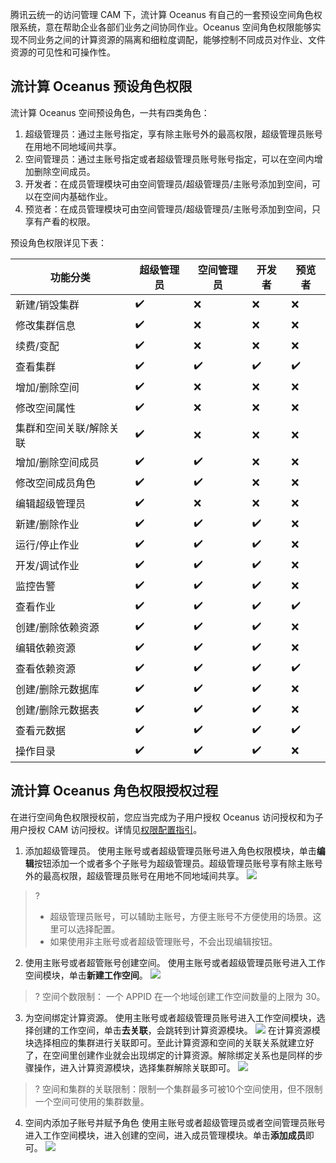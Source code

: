 腾讯云统一的访问管理 CAM 下，流计算 Oceanus 有自己的一套预设空间角色权限系统，意在帮助企业各部们业务之间协同作业。Oceanus 空间角色权限能够实现不同业务之间的计算资源的隔离和细粒度调配，能够控制不同成员对作业、文件资源的可见性和可操作性。

## 流计算 Oceanus 预设角色权限
流计算 Oceanus 空间预设角色，一共有四类角色：
1. 超级管理员：通过主账号指定，享有除主账号外的最高权限，超级管理员账号在用地不同地域间共享。
2. 空间管理员：通过主账号指定或者超级管理员账号账号指定，可以在空间内增加删除空间成员。
3. 开发者：在成员管理模块可由空间管理员/超级管理员/主账号添加到空间，可以在空间内基础作业。
4. 预览者：在成员管理模块可由空间管理员/超级管理员/主账号添加到空间，只享有产看的权限。

预设角色权限详见下表：

| 功能分类                | 超级管理员 | 空间管理员 | 开发者 | 预览者 |
| ----------------------- | ---------- | ---------- | ------ | ------ |
| 新建/销毁集群           | ✔️          | ❌          | ❌      | ❌      |
| 修改集群信息            | ✔️          | ❌          | ❌      | ❌      |
| 续费/变配               | ✔️          | ❌          | ❌      | ❌      |
| 查看集群                | ✔️          | ✔️          | ✔️      | ✔️      |
| 增加/删除空间           | ✔️          | ❌          | ❌      | ❌      |
| 修改空间属性            | ✔️          | ❌          | ❌      | ❌      |
| 集群和空间关联/解除关联 | ✔️          | ❌          | ❌      | ❌      |
| 增加/删除空间成员       | ✔️          | ✔️          | ❌      | ❌      |
| 修改空间成员角色        | ✔️          | ✔️          | ❌      | ❌      |
| 编辑超级管理员          | ✔️          | ❌          | ❌      | ❌      |
| 新建/删除作业           | ✔️          | ✔️          | ✔️      | ❌      |
| 运行/停止作业           | ✔️          | ✔️          | ✔️      | ❌      |
| 开发/调试作业           | ✔️          | ✔️          | ✔️      | ❌      |
| 监控告警                | ✔️          | ✔️          | ✔️      | ❌      |
| 查看作业                | ✔️          | ✔️          | ✔️      | ✔️      |
| 创建/删除依赖资源       | ✔️          | ✔️          | ✔️      | ❌      |
| 编辑依赖资源            | ✔️          | ✔️          | ✔️      | ❌      |
| 查看依赖资源            | ✔️          | ✔️          | ✔️      | ✔️      |
| 创建/删除元数据库       | ✔️          | ✔️          | ✔️      | ❌      |
| 创建/删除元数据表       | ✔️          | ✔️          | ✔️      | ❌      |
| 查看元数据              | ✔️          | ✔️          | ✔️      | ✔️      |
| 操作目录                | ✔️          | ✔️          | ✔️      | ❌      |

 ##  流计算 Oceanus 角色权限授权过程
在进行空间角色权限授权前，您应当完成为子用户授权 Oceanus 访问授权和为子用户授权 CAM 访问授权。详情见[权限配置指引]()。
1. 添加超级管理员。
使用主账号或者超级管理员账号进入角色权限模块，单击**编辑**按钮添加一个或者多个子账号为超级管理员。超级管理员账号享有除主账号外的最高权限，超级管理员账号在用地不同地域间共享。
![](https://qcloudimg.tencent-cloud.cn/raw/c9b3a824d45db383932d5a374f0020bb.png)
>?
>- 超级管理员账号，可以辅助主账号，方便主账号不方便使用的场景。这里可以选择配置。
>- 如果使用非主账号或者超级管理账号，不会出现编辑按钮。

2. 使用主账号或者超管账号创建空间。
使用主账号或者超级管理员账号进入工作空间模块，单击**新建工作空间**。
![](https://qcloudimg.tencent-cloud.cn/raw/ab7a8f9b5345b3e91502797ec929824b.png)
>?  空间个数限制： 一个 APPID 在一个地域创建工作空间数量的上限为 30。

3. 为空间绑定计算资源。
使用主账号或者超级管理员账号进入工作空间模块，选择创建的工作空间，单击**去关联**，会跳转到计算资源模块。
![](https://qcloudimg.tencent-cloud.cn/raw/382d1ed332c311c8a21adce5a7586c98.png)
在计算资源模块选择相应的集群进行关联即可。至此计算资源和空间的关联关系就建立好了，在空间里创建作业就会出现绑定的计算资源。解除绑定关系也是同样的步骤操作，进入计算资源模块，选择集群解除关联即可。
![](https://qcloudimg.tencent-cloud.cn/raw/679bbc44ff4b61072f879c425c312412.png)
>?  空间和集群的关联限制：限制一个集群最多可被10个空间使用，但不限制一个空间可使用的集群数量。
4. 空间内添加子账号并赋予角色
使用主账号或者超级管理员或者空间管理员账号进入工作空间模块，进入创建的空间，进入成员管理模块。单击**添加成员**即可。
![](https://qcloudimg.tencent-cloud.cn/raw/a914348ae947d16834f7ae59d3294ca2.png)


